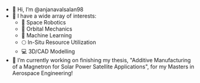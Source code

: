 - 👋 Hi, I’m @anjanavalsalan98
- 👀 I have a wide array of interests:
  - 🤖 Space Robotics
  - 🚀 Orbital Mechanics
  - 🧠 Machine Learning
  - 🌕 In-Situ Resource Utilization
  - 💻 3D/CAD Modelling
- 🌱 I’m currently working on finishing my thesis, "Additive Manufacturing of a Magnetron for Solar Power Satellite Applications", for my Masters in Aerospace Engineering!

<!---
anjanavalsalan98/anjanavalsalan98 is a ✨ special ✨ repository because its `README.md` (this file) appears on your GitHub profile.
You can click the Preview link to take a look at your changes.
--->
